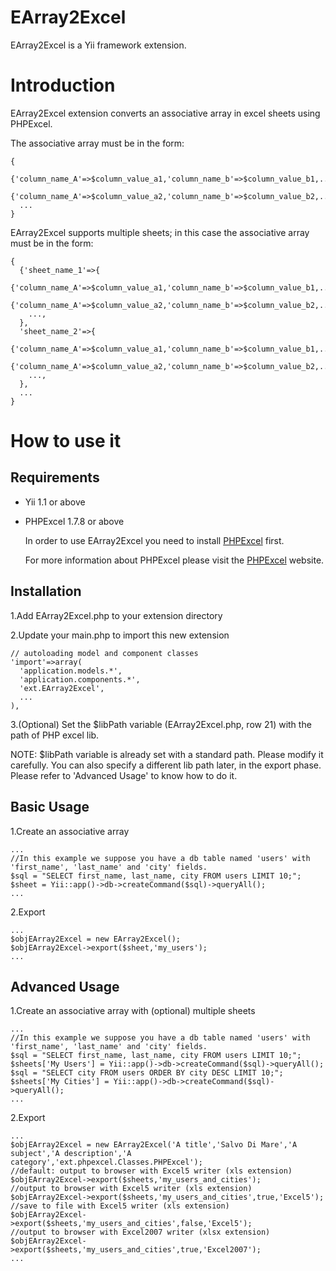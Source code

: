 EArray2Excel
============

EArray2Excel is a Yii framework extension.

Introduction
============
EArray2Excel extension converts an associative array in excel sheets using PHPExcel.

The associative array must be in the form:

    {
      {'column_name_A'=>$column_value_a1,'column_name_b'=>$column_value_b1,...},
      {'column_name_A'=>$column_value_a2,'column_name_b'=>$column_value_b2,...},
      ...
    }

EArray2Excel supports multiple sheets; in this case the associative array must be in the form:

    {
      {'sheet_name_1'=>{
        {'column_name_A'=>$column_value_a1,'column_name_b'=>$column_value_b1,...},
        {'column_name_A'=>$column_value_a2,'column_name_b'=>$column_value_b2,...},
        ...,
      },
      'sheet_name_2'=>{
        {'column_name_A'=>$column_value_a1,'column_name_b'=>$column_value_b1,...},
        {'column_name_A'=>$column_value_a2,'column_name_b'=>$column_value_b2,...},
        ...,
      },
      ...
    }


How to use it
============

Requirements
-----------

* Yii 1.1 or above
* PHPExcel 1.7.8 or above

  In order to use EArray2Excel you need to install [PHPExcel](http://phpexcel.codeplex.com/releases/view/107442) first.

  For more information about PHPExcel please visit the [PHPExcel](http://phpexcel.codeplex.com/) website.

Installation
------

1.Add EArray2Excel.php to your extension directory

2.Update your main.php to import this new extension

    // autoloading model and component classes
    'import'=>array(
      'application.models.*',
      'application.components.*',
      'ext.EArray2Excel',
      ...
    ),

3.(Optional) Set the $libPath variable (EArray2Excel.php, row 21) with the path of PHP excel lib.
  
   NOTE: $libPath variable is already set with a standard path. Please modify it carefully.
   You can also specify a different lib path later, in the export phase. Please refer to 'Advanced Usage' to know how to do it.

Basic Usage
------

1.Create an associative array

    ...
    //In this example we suppose you have a db table named 'users' with 'first_name', 'last_name' and 'city' fields.
    $sql = "SELECT first_name, last_name, city FROM users LIMIT 10;";
    $sheet = Yii::app()->db->createCommand($sql)->queryAll();
    ...

2.Export

    ...
    $objEArray2Excel = new EArray2Excel();
    $objEArray2Excel->export($sheet,'my_users'); 
    ...

Advanced Usage
------

1.Create an associative array with (optional) multiple sheets

    ...
    //In this example we suppose you have a db table named 'users' with 'first_name', 'last_name' and 'city' fields.
    $sql = "SELECT first_name, last_name, city FROM users LIMIT 10;";
    $sheets['My Users'] = Yii::app()->db->createCommand($sql)->queryAll();
    $sql = "SELECT city FROM users ORDER BY city DESC LIMIT 10;";
    $sheets['My Cities'] = Yii::app()->db->createCommand($sql)->queryAll();
    ...

2.Export

    ...
    $objEArray2Excel = new EArray2Excel('A title','Salvo Di Mare','A subject','A description','A category','ext.phpexcel.Classes.PHPExcel');
    //default: output to browser with Excel5 writer (xls extension)
    $objEArray2Excel->export($sheets,'my_users_and_cities');
    //output to browser with Excel5 writer (xls extension)
    $objEArray2Excel->export($sheets,'my_users_and_cities',true,'Excel5');
    //save to file with Excel5 writer (xls extension)
    $objEArray2Excel->export($sheets,'my_users_and_cities',false,'Excel5');
    //output to browser with Excel2007 writer (xlsx extension)
    $objEArray2Excel->export($sheets,'my_users_and_cities',true,'Excel2007');
    ...
